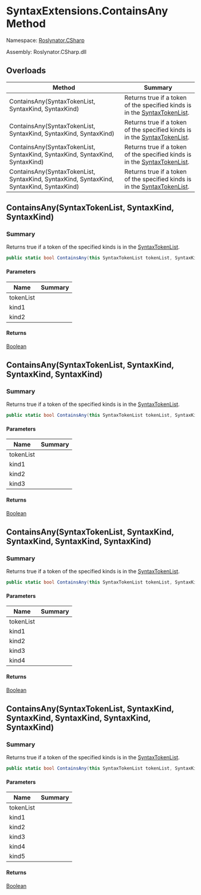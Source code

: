 # SyntaxExtensions\.ContainsAny Method

Namespace: [Roslynator.CSharp](../../README.md)

Assembly: Roslynator\.CSharp\.dll

## Overloads

| Method | Summary |
| ------ | ------- |
| ContainsAny\(SyntaxTokenList, SyntaxKind, SyntaxKind\) | Returns true if a token of the specified kinds is in the [SyntaxTokenList](https://docs.microsoft.com/en-us/dotnet/api/microsoft.codeanalysis.syntaxtokenlist)\. |
| ContainsAny\(SyntaxTokenList, SyntaxKind, SyntaxKind, SyntaxKind\) | Returns true if a token of the specified kinds is in the [SyntaxTokenList](https://docs.microsoft.com/en-us/dotnet/api/microsoft.codeanalysis.syntaxtokenlist)\. |
| ContainsAny\(SyntaxTokenList, SyntaxKind, SyntaxKind, SyntaxKind, SyntaxKind\) | Returns true if a token of the specified kinds is in the [SyntaxTokenList](https://docs.microsoft.com/en-us/dotnet/api/microsoft.codeanalysis.syntaxtokenlist)\. |
| ContainsAny\(SyntaxTokenList, SyntaxKind, SyntaxKind, SyntaxKind, SyntaxKind, SyntaxKind\) | Returns true if a token of the specified kinds is in the [SyntaxTokenList](https://docs.microsoft.com/en-us/dotnet/api/microsoft.codeanalysis.syntaxtokenlist)\. |

## ContainsAny\(SyntaxTokenList, SyntaxKind, SyntaxKind\)

### Summary

Returns true if a token of the specified kinds is in the [SyntaxTokenList](https://docs.microsoft.com/en-us/dotnet/api/microsoft.codeanalysis.syntaxtokenlist)\.

```csharp
public static bool ContainsAny(this SyntaxTokenList tokenList, SyntaxKind kind1, SyntaxKind kind2)
```

#### Parameters

| Name | Summary |
| ---- | ------- |
| tokenList | |
| kind1 | |
| kind2 | |

#### Returns

[Boolean](https://docs.microsoft.com/en-us/dotnet/api/system.boolean)

## ContainsAny\(SyntaxTokenList, SyntaxKind, SyntaxKind, SyntaxKind\)

### Summary

Returns true if a token of the specified kinds is in the [SyntaxTokenList](https://docs.microsoft.com/en-us/dotnet/api/microsoft.codeanalysis.syntaxtokenlist)\.

```csharp
public static bool ContainsAny(this SyntaxTokenList tokenList, SyntaxKind kind1, SyntaxKind kind2, SyntaxKind kind3)
```

#### Parameters

| Name | Summary |
| ---- | ------- |
| tokenList | |
| kind1 | |
| kind2 | |
| kind3 | |

#### Returns

[Boolean](https://docs.microsoft.com/en-us/dotnet/api/system.boolean)

## ContainsAny\(SyntaxTokenList, SyntaxKind, SyntaxKind, SyntaxKind, SyntaxKind\)

### Summary

Returns true if a token of the specified kinds is in the [SyntaxTokenList](https://docs.microsoft.com/en-us/dotnet/api/microsoft.codeanalysis.syntaxtokenlist)\.

```csharp
public static bool ContainsAny(this SyntaxTokenList tokenList, SyntaxKind kind1, SyntaxKind kind2, SyntaxKind kind3, SyntaxKind kind4)
```

#### Parameters

| Name | Summary |
| ---- | ------- |
| tokenList | |
| kind1 | |
| kind2 | |
| kind3 | |
| kind4 | |

#### Returns

[Boolean](https://docs.microsoft.com/en-us/dotnet/api/system.boolean)

## ContainsAny\(SyntaxTokenList, SyntaxKind, SyntaxKind, SyntaxKind, SyntaxKind, SyntaxKind\)

### Summary

Returns true if a token of the specified kinds is in the [SyntaxTokenList](https://docs.microsoft.com/en-us/dotnet/api/microsoft.codeanalysis.syntaxtokenlist)\.

```csharp
public static bool ContainsAny(this SyntaxTokenList tokenList, SyntaxKind kind1, SyntaxKind kind2, SyntaxKind kind3, SyntaxKind kind4, SyntaxKind kind5)
```

#### Parameters

| Name | Summary |
| ---- | ------- |
| tokenList | |
| kind1 | |
| kind2 | |
| kind3 | |
| kind4 | |
| kind5 | |

#### Returns

[Boolean](https://docs.microsoft.com/en-us/dotnet/api/system.boolean)

